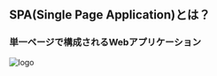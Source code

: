 ## SPA(Single Page Application)とは？

### 単一ページで構成されるWebアプリケーション

![logo](/markdown/img/htmlcssjs-sum.png)